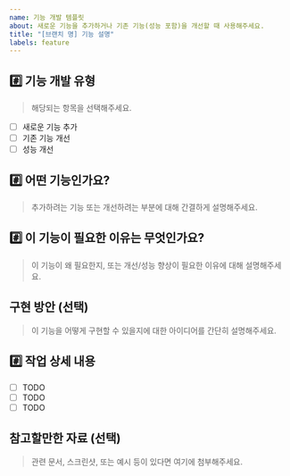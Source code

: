 ```yaml
---
name: 기능 개발 템플릿
about: 새로운 기능을 추가하거나 기존 기능(성능 포함)을 개선할 때 사용해주세요.
title: "[브랜치 명] 기능 설명"
labels: feature
---
```


## #️⃣ 기능 개발 유형
> 해당되는 항목을 선택해주세요.
- [ ] 새로운 기능 추가
- [ ] 기존 기능 개선
- [ ] 성능 개선

## #️⃣ 어떤 기능인가요?
> 추가하려는 기능 또는 개선하려는 부분에 대해 간결하게 설명해주세요.


## #️⃣ 이 기능이 필요한 이유는 무엇인가요?
> 이 기능이 왜 필요한지, 또는 개선/성능 향상이 필요한 이유에 대해 설명해주세요.


## 구현 방안 (선택)
> 이 기능을 어떻게 구현할 수 있을지에 대한 아이디어를 간단히 설명해주세요.



## #️⃣ 작업 상세 내용

- [ ] TODO
- [ ] TODO
- [ ] TODO

## 참고할만한 자료 (선택)

> 관련 문서, 스크린샷, 또는 예시 등이 있다면 여기에 첨부해주세요.
